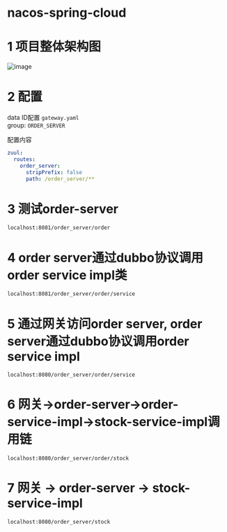 
# nacos-spring-cloud
# 1 项目整体架构图
![image](https://note.youdao.com/yws/public/resource/13db7cffb0296d27a93c782ac9c77de2/xmlnote/690C6D7ECCD6497589A5AE686D128810/13206)
# 2 配置
data ID配置
```gateway.yaml```  
group: ```ORDER_SERVER```

配置内容
```yml
zuul:
  routes:
    order_server:
      stripPrefix: false
      path: /order_server/**
```
# 3 测试order-server
```$xslt
localhost:8081/order_server/order
```
# 4 order server通过dubbo协议调用order service impl类
```$xslt
localhost:8081/order_server/order/service
```

# 5 通过网关访问order server, order server通过dubbo协议调用order service impl
```$xslt
localhost:8080/order_server/order/service
```
# 6 网关->order-server->order-service-impl->stock-service-impl调用链
```http request
localhost:8080/order_server/order/stock
```
# 7 网关 -> order-server -> stock-service-impl
```http request
localhost:8080/order_server/stock
```